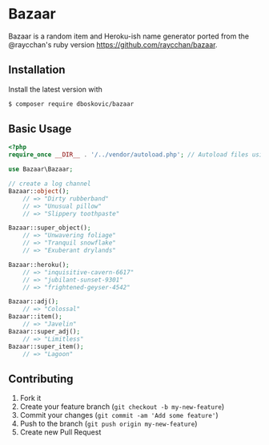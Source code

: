 # Bazaar

Bazaar is a random item and Heroku-ish name generator ported from the @raycchan's ruby version https://github.com/raycchan/bazaar.

## Installation

Install the latest version with

```bash
$ composer require dboskovic/bazaar
```

## Basic Usage

```php
<?php
require_once __DIR__ . '/../vendor/autoload.php'; // Autoload files using Composer autoload

use Bazaar\Bazaar;

// create a log channel
Bazaar::object();
    // => "Dirty rubberband"
    // => "Unusual pillow"
    // => "Slippery toothpaste"

Bazaar::super_object();
    // => "Unwavering foliage"
    // => "Tranquil snowflake"
    // => "Exuberant drylands"

Bazaar::heroku();
    // => "inquisitive-cavern-6617"
    // => "jubilant-sunset-9301"
    // => "frightened-geyser-4542"

Bazaar::adj();
    // => "Colossal"
Bazaar::item();
    // => "Javelin"
Bazaar::super_adj();
    // => "Limitless"
Bazaar::super_item();
    // => "Lagoon"
```


## Contributing

1. Fork it
2. Create your feature branch (`git checkout -b my-new-feature`)
3. Commit your changes (`git commit -am 'Add some feature'`)
4. Push to the branch (`git push origin my-new-feature`)
5. Create new Pull Request

